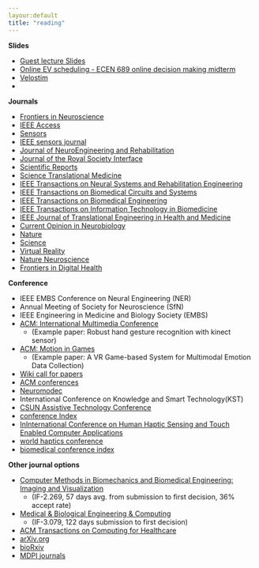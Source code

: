```yaml
---
layour:default
title: "reading"
---
```

**Slides**
- [Guest lecture Slides](https://docs.google.com/presentation/d/1yfTiVgG11OJyodFzqhVmtRYBK29Zuum-/edit?usp=sharing&ouid=109460573329931604647&rtpof=true&sd=true)
- [Online EV scheduling - ECEN 689 online decision making midterm](https://docs.google.com/presentation/d/1d7UHq4GB7jhQtLanUzdrkQhYbzlaM8a6/edit?usp=sharing&ouid=109460573329931604647&rtpof=true&sd=true)
- [Velostim]()
- 
**Journals**
- [Frontiers in Neuroscience](https://www.frontiersin.org/journals/neuroscience)
- [IEEE Access](https://ieeexplore.ieee.org/xpl/RecentIssue.jsp?punumber=6287639)
- [Sensors](https://www.mdpi.com/journal/sensors)
- [IEEE sensors journal](https://ieeexplore.ieee.org/xpl/RecentIssue.jsp?punumber=7361)
- [Journal of NeuroEngineering and Rehabilitation](https://jneuroengrehab.biomedcentral.com/)
- [Journal of the Royal Society Interface](https://royalsocietypublishing.org/journal/rsif)
- [Scientific Reports](https://www.nature.com/srep/)
- [Science Translational Medicine](https://www.science.org/journal/stm?cookieSet=1)
- [IEEE Transactions on Neural Systems and Rehabilitation Engineering](https://ieeexplore.ieee.org/xpl/RecentIssue.jsp?punumber=7333)
- [IEEE Transactions on Biomedical Circuits and Systems](https://ieeexplore.ieee.org/xpl/RecentIssue.jsp?punumber=4156126)
- [IEEE Transactions on Biomedical Engineering](https://ieeexplore.ieee.org/xpl/RecentIssue.jsp?punumber=10)
- [IEEE Transactions on Information Technology in Biomedicine](https://ieeexplore.ieee.org/xpl/RecentIssue.jsp?punumber=4233)
- [IEEE Journal of Translational Engineering in Health and Medicine](https://www.embs.org/jtehm/)
- [Current Opinion in Neurobiology](https://www.sciencedirect.com/journal/current-opinion-in-neurobiology/vol/76/suppl/C)
- [Nature](https://www.nature.com/)
- [Science](https://www.science.org/)
- [Virtual Reality](https://www.springer.com/journal/10055)
- [Nature Neuroscience](https://www.nature.com/neuro/research-articles)
- [Frontiers in Digital Health](https://www.frontiersin.org/journals/digital-health)


**Conference**
- IEEE EMBS Conference on Neural Engineering (NER)
- Annual Meeting of Society for Neuroscience (SfN)
- IEEE Engineering in Medicine and Biology Society (EMBS)
- [ACM: International Multimedia Conference](https://dl.acm.org/conference/mm)
  - (Example paper: Robust hand gesture recognition with kinect sensor)
- [ACM: Motion in Games](https://dl.acm.org/conference/mig)
  - (Example paper: A VR Game-based System for Multimodal Emotion Data Collection)
- [Wiki call for papers](http://www.wikicfp.com/cfp/)
- [ACM conferences](https://dl.acm.org/conferences)
- [Neuromodec](https://neuromodec.org)
- International Conference on Knowledge and Smart Technology(KST)
- [CSUN Assistive Technology Conference](https://www.csun.edu/cod/conference/sessions/index.php/)
- [conference Index](https://conferenceindex.org/)
- [InInternational Conference on Human Haptic Sensing and Touch Enabled Computer Applications](https://link.springer.com/conference/eurohaptics)
- [world haptics conference](https://2021.worldhaptics.org/)
- [biomedical conference index](https://conferenceindex.org/conferences/biomedical)

**Other journal options**
- [Computer Methods in Biomechanics and Biomedical Engineering: Imaging and Visualization](https://www.tandfonline.com/action/journalInformation?show=journalMetrics&journalCode=tciv20)
  - (IF-2.269, 57 days avg. from submission to first decision, 36% accept rate)
- [Medical & Biological Engineering & Computing](https://www.springer.com/journal/11517)
  - (IF-3.079, 122 days submission to first decision)
- [ACM Transactions on Computing for Healthcare](https://dl.acm.org/journal/health)
- [arXiv.org](https://arxiv.org/)
- [bioRxiv](https://www.biorxiv.org/)
- [MDPI journals](https://www.mdpi.com/about/journals)

